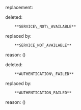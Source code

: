 replacement:

deleted:

		**SERVICE\_NOT\_AVAILABLE**

replaced by:

		**SERVICE_NOT_AVAILABLE**

reason: ()

deleted:

		**AUTHENTICATION\_FAILED**

replaced by:

		**AUTHENTICATION_FAILED**

reason: ()

